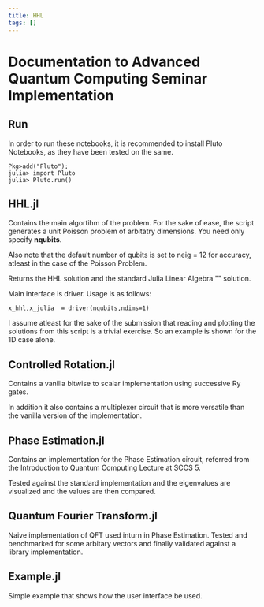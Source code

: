 ```yaml
---
title: HHL
tags: []
---
```


# Documentation to Advanced Quantum Computing Seminar Implementation

## Run

In order to run these notebooks, it is recommended to install Pluto Notebooks, as they have been tested on the same. 

    Pkg>add("Pluto"); 
    julia> import Pluto 
    julia> Pluto.run()


## HHL.jl 

Contains the main algortihm of the problem. For the sake of ease, the script generates a unit Poisson problem of arbitatry dimensions. You need only specify **nqubits**. 

Also note that the default number of qubits is set to neig = 12 for accuracy, atleast in the case of the Poisson Problem. 

Returns the HHL solution and the standard Julia Linear Algebra "\" solution. 

Main interface is driver. Usage is as follows:

    x_hhl,x_julia  = driver(nqubits,ndims=1)
    
I assume atleast for the sake of the submission that reading and plotting the solutions from this script is a trivial exercise. So an example is shown for the 1D case alone. 

## Controlled Rotation.jl 

Contains a vanilla bitwise to scalar implementation using successive Ry gates.

In addition it also contains a multiplexer circuit that is more versatile than the vanilla version of the implementation. 



## Phase Estimation.jl

Contains an implementation for the Phase Estimation circuit, referred from the Introduction to Quantum Computing Lecture at SCCS 5. 

Tested against the standard implementation and the eigenvalues are visualized and the values are then compared. 

## Quantum Fourier Transform.jl 

Naive implementation of QFT used inturn in Phase Estimation. Tested and benchmarked for some arbitary vectors and finally validated against a library implementation. 

## Example.jl 

Simple example that shows how the user interface be used.
